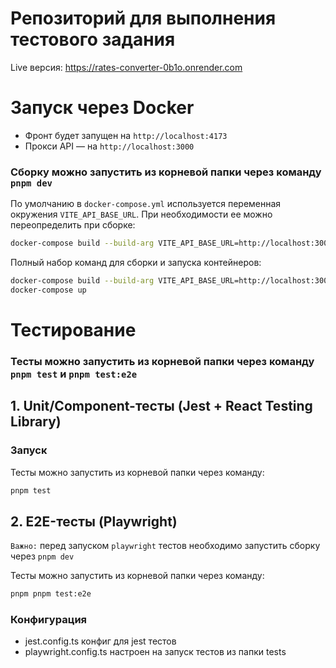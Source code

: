 # Репозиторий для выполнения тестового задания

Live версия: https://rates-converter-0b1o.onrender.com

# Запуск через Docker

- Фронт будет запущен на `http://localhost:4173`
- Прокси API — на `http://localhost:3000`

### Сборку можно запустить из корневой папки через команду `pnpm dev`

По умолчанию в `docker-compose.yml` используется переменная окружения `VITE_API_BASE_URL`. При необходимости ее можно переопределить при сборке:

```bash
docker-compose build --build-arg VITE_API_BASE_URL=http://localhost:3000
```

Полный набор команд для сборки и запуска контейнеров:

```bash
docker-compose build --build-arg VITE_API_BASE_URL=http://localhost:3000
docker-compose up
```

# Тестирование

### Тесты можно запустить из корневой папки через команду `pnpm test` и `pnpm test:e2e`

## 1. Unit/Component-тесты (Jest + React Testing Library)


### Запуск
Тесты можно запустить из корневой папки через команду:
```bash
pnpm test
```

## 2. E2E-тесты (Playwright)
`Важно:` перед запуском `playwright` тестов необходимо запустить сборку через `pnpm dev`

Тесты можно запустить из корневой папки через команду:

```bash
pnpm pnpm test:e2e
```
### Конфигурация

- jest.config.ts конфиг для jest тестов
- playwright.config.ts настроен на запуск тестов из папки tests

